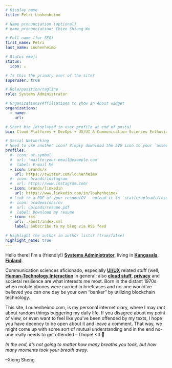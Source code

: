 ```yaml
---
# Display name
title: Petri Louhenheimo

# Name pronunciation (optional)
# name_pronunciation: Chien Shiung Wu

# Full name (for SEO)
first_name: Petri
last_name: Louhenheimo

# Status emoji
status:
  icon: ☕️

# Is this the primary user of the site?
superuser: true

# Role/position/tagline
role: Systems Administrator

# Organizations/Affiliations to show in About widget
organizations:
  - name: 
    url: 

# Short bio (displayed in user profile at end of posts)
bio: Cloud Platforms + DevOps + UX/UI & Communication Sciences Enthusiast. 

# Social Networking
# Need to use another icon? Simply download the SVG icon to your `assets/media/icons/` folder.
profiles:
  #- icon: at-symbol
  #  url: 'mailto:your-email@example.com'
  #  label: E-mail Me
  - icon: brands/x
    url: https://twitter.com/louhenheimo
  #- icon: brands/instagram
  #  url: https://www.instagram.com/
  - icon: brands/linkedin
    url: https://www.linkedin.com/in/louhenheimo/
  # Link to a PDF of your resume/CV - upload it to `static/uploads/resume.pdf`
  #- icon: academicons/cv
  #  url: uploads/resume.pdf
  #  label: Download my resume
  - icon: rss
    url: ./post/index.xml
    label: Subscribe to my blog via RSS feed

# Highlight the author in author lists? (true/false)
highlight_name: true
---
```


Hello there! I'm a (friendly!) [**Systems Administrator**](https://en.wikipedia.org/wiki/System_administration), living in [**Kangasala**](https://en.wikipedia.org/wiki/Kangasala), [**Finland**](https://en.wikipedia.org/wiki/Finland). 

Communication sciences aficionado, especially [**UI/UX**](https://en.wikipedia.org/wiki/User_experience_design) related stuff (well, [**Human-Technology Interaction**](https://en.wikipedia.org/wiki/Human–computer_interaction) in general; also [**cloud stuff**](https://en.wikipedia.org/wiki/Cloud_computing), [**privacy**](https://en.wikipedia.org/wiki/Privacy) and societal resilience are what interests me most. Born in the distant 1970s when mobile phones were carried in briefcases and no-one would’ve believed you can one day be your own “banker” by utilizing blockchain technology.

This site, Louhenheimo.com, is my personal internet diary, where I may rant about random things buggering my daily life. If you disagree about my point of view, or even want to feel like you’ve been offended by my texts, I hope you have decency to be open about it and leave a comment. That way, we might come up with some sort of mutual understanding and in the end no-one really needs to get offended – I hope! <3 🙂

*In the end, it’s not going to matter how many breaths you took, but how many moments took your breath away.*

–Xiong Sheng

